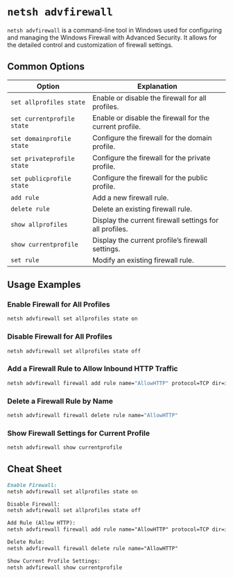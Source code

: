 # `netsh advfirewall`

`netsh advfirewall` is a command-line tool in Windows used for configuring and managing the Windows Firewall with Advanced Security. It allows for the detailed control and customization of firewall settings.

## Common Options

| Option                          | Explanation                                                       |
|---------------------------------|-------------------------------------------------------------------|
| `set allprofiles state`         | Enable or disable the firewall for all profiles.                  |
| `set currentprofile state`      | Enable or disable the firewall for the current profile.           |
| `set domainprofile state`       | Configure the firewall for the domain profile.                    |
| `set privateprofile state`      | Configure the firewall for the private profile.                   |
| `set publicprofile state`       | Configure the firewall for the public profile.                    |
| `add rule`                      | Add a new firewall rule.                                          |
| `delete rule`                   | Delete an existing firewall rule.                                 |
| `show allprofiles`              | Display the current firewall settings for all profiles.           |
| `show currentprofile`           | Display the current profile’s firewall settings.                  |
| `set rule`                      | Modify an existing firewall rule.                                 |

## Usage Examples

### Enable Firewall for All Profiles
```bash
netsh advfirewall set allprofiles state on
```

### Disable Firewall for All Profiles
```bash
netsh advfirewall set allprofiles state off
```

### Add a Firewall Rule to Allow Inbound HTTP Traffic
```bash
netsh advfirewall firewall add rule name="AllowHTTP" protocol=TCP dir=in localport=80 action=allow
```

### Delete a Firewall Rule by Name
```bash
netsh advfirewall firewall delete rule name="AllowHTTP"
```

### Show Firewall Settings for Current Profile
```bash
netsh advfirewall show currentprofile
```

## Cheat Sheet

```markdown
Enable Firewall:
netsh advfirewall set allprofiles state on

Disable Firewall:
netsh advfirewall set allprofiles state off

Add Rule (Allow HTTP):
netsh advfirewall firewall add rule name="AllowHTTP" protocol=TCP dir=in localport=80 action=allow

Delete Rule:
netsh advfirewall firewall delete rule name="AllowHTTP"

Show Current Profile Settings:
netsh advfirewall show currentprofile
```
